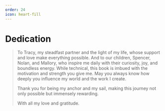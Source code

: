 ```yaml
---
order: 24
icon: heart-fill
---
```

# Dedication

>To Tracy, my steadfast partner and the light of my life, whose support and love make everything possible. And to our children, Spencer, Nolan, and Mallory, who inspire me daily with their curiosity, joy, and boundless energy. While technical, this book is imbued with the motivation and strength you give me. May you always know how deeply you influence my world and the work I create.
>
>Thank you for being my anchor and my sail, making this journey not only possible but immensely rewarding.
>
>With all my love and gratitude.

